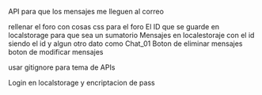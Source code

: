 API para que los mensajes me lleguen al correo

rellenar el foro con cosas
css para el foro
El ID que se guarde en localstorage para que sea un sumatorio
Mensajes en localestoraje con el id siendo el id y algun otro dato como Chat_01
Boton de eliminar mensajes
boton de modificar mensajes

usar gitignore para tema de APIs

Login en localstorage y encriptacion de pass
